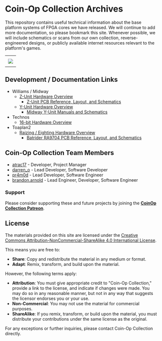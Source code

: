 # **Coin-Op Collection Archives**
This repository contains useful technical information about the base platform systems of FPGA cores we have released. We will continue to add more documentation, so please bookmark this site. Whenever possible, we will include schematics or scans from our own collection, reverse-engineered designs, or publicly available internet resources relevant to the platform's games.

<table align="center">
  <tr>
    <td align="center" style="padding: 10px;">
      <img align="center" src="https://github.com/user-attachments/assets/1c8edf26-ce08-4ee5-890d-1642c083beb3">
    </td>
  </tr>
</table>

## Development / Documentation Links

- Williams / Midway 
  - [Z-Unit Hardware Overview](/Midway/Z-Unit/midway_zunit.md)
    - [Z-Unit PCB Reference, Layout, and Schematics](/Midway/Z-Unit/raw_schematics)
  - [Y-Unit Hardware Overview](/Midway/Y-Unit/midway_yunit.md)
    - [Midway Y-Unit Manuals and Schematics](/Midway/Y-Unit/public_documents)
- Technos
  - [16-bit Hardware Overview](/Technos/Technos-16/technos_16.md)
- Toaplan2
  - [Raizing / Eighting Hardware Overview](/Toaplan2/Raizing/toaplan2_raizing.md)
    - [Batrider RA9704 PCB Reference, Layout, and Schematics](/Toaplan2/Raizing/RA9704/README.md)

## Coin-Op Collection Team Members

- [atrac17](https://x.com/_atrac17) - Developer, Project Manager
- [darren_o](https://bsky.app/profile/pragma-once.bsky.social) - Lead Developer, Software Developer
- [pr4m0d](https://bsky.app/profile/pr4m0d.pram0d.com) - Lead Developer, Software Engineer
- [brandon.arnold](https://x.com/brandonarnold) - Lead Engineer, Developer, Software Engineer

### Support

Please consider supporting these and future projects by joining the [**CoinOp Collection Patreon**](https://www.patreon.com/atrac17). 

## License

The materials provided on this site are licensed under the [Creative Commons Attribution-NonCommercial-ShareAlike 4.0 International License](https://creativecommons.org/licenses/by-nc-sa/4.0/). 

This means you are free to:

- **Share**: Copy and redistribute the material in any medium or format.
- **Adapt**: Remix, transform, and build upon the material.

However, the following terms apply:

- **Attribution**: You must give appropriate credit to "Coin-Op Collection," provide a link to the license, and indicate if changes were made. You may do so in any reasonable manner, but not in any way that suggests the licensor endorses you or your use.
- **Non-Commercial**: You may not use the material for commercial purposes.
- **ShareAlike**: If you remix, transform, or build upon the material, you must distribute your contributions under the same license as the original.

For any exceptions or further inquiries, please contact Coin-Op Collection directly.
